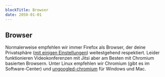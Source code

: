 ```yaml
---
blockTitle: Browser
date: 2050-01-01
---
```

## Browser

Normalerweise empfehlen wir immer Firefox als Browser, der deine Privatsphäre ([mit einigen Einstellungen](https://www.privacytools.io/browsers/#browser)) weitestgehend respektiert. Leider funktionieren Videokonferenzen mit Jitsi aber am Besten mit Chromium basierten Browsern. Unter Linux empfehlen wir Chromium (gibt es im Software-Center) und [ungoogled-chromium](https://ungoogled-software.github.io/ungoogled-chromium-binaries/) für Windows und Mac.
